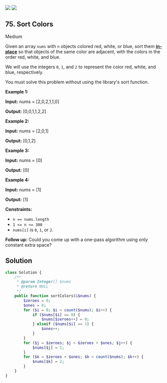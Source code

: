[![](https://img.shields.io/github/stars/javadev/LeetCode-in-All?label=Stars&style=flat-square)](https://github.com/javadev/LeetCode-in-All)
[![](https://img.shields.io/github/forks/javadev/LeetCode-in-All?label=Fork%20me%20on%20GitHub%20&style=flat-square)](https://github.com/javadev/LeetCode-in-All/fork)

## 75\. Sort Colors

Medium

Given an array `nums` with `n` objects colored red, white, or blue, sort them **[in-place](https://en.wikipedia.org/wiki/In-place_algorithm)** so that objects of the same color are adjacent, with the colors in the order red, white, and blue.

We will use the integers `0`, `1`, and `2` to represent the color red, white, and blue, respectively.

You must solve this problem without using the library's sort function.

**Example 1:**

**Input:** nums = [2,0,2,1,1,0]

**Output:** [0,0,1,1,2,2] 

**Example 2:**

**Input:** nums = [2,0,1]

**Output:** [0,1,2] 

**Example 3:**

**Input:** nums = [0]

**Output:** [0] 

**Example 4:**

**Input:** nums = [1]

**Output:** [1] 

**Constraints:**

*   `n == nums.length`
*   `1 <= n <= 300`
*   `nums[i]` is `0`, `1`, or `2`.

**Follow up:** Could you come up with a one-pass algorithm using only constant extra space?

## Solution

```php
class Solution {
    /**
     * @param Integer[] $nums
     * @return NULL
     */
    public function sortColors(&$nums) {
        $zeroes = 0;
        $ones = 0;
        for ($i = 0; $i < count($nums); $i++) {
            if ($nums[$i] == 0) {
                $nums[$zeroes++] = 0;
            } elseif ($nums[$i] == 1) {
                $ones++;
            }
        }
        for ($j = $zeroes; $j < $zeroes + $ones; $j++) {
            $nums[$j] = 1;
        }
        for ($k = $zeroes + $ones; $k < count($nums); $k++) {
            $nums[$k] = 2;
        }
    }
}
```